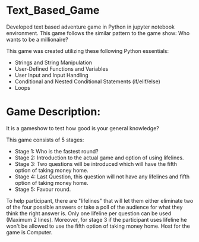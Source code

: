 # Text_Based_Game
Developed text based adventure game in Python in jupyter notebook environment. 
This game follows the similar pattern to the game show: Who wants to be a millionaire?

This game was created utilizing these following Python essentials:
* Strings and String Manipulation
* User-Defined Functions and Variables
* User Input and Input Handling
* Conditional and Nested Conditional Statements (if/elif/else)
* Loops

# Game Description:
It is a gameshow to test how good is your general knowledge?

This game consists of 5 stages:
* Stage 1: Who is the fastest round?
* Stage 2: Introduction to the actual game and option of using lifelines.
* Stage 3: Two questions will be introduced which will have the fifth option of taking money home.
* Stage 4: Last Question, this question will not have any lifelines and fifth option of taking money home.
* Stage 5: Favour round.

To help participant, there are "lifelines" that will let them either eliminate two of the four possible answers or take a 
poll of the audience for what they think the right answer is.
Only one lifeline per question can be used (Maximum 2 lines). Moreover, for stage 3 if the participant uses lifeline he won't be allowed
to use the fifth option of taking money home.
Host for the game is Computer.

